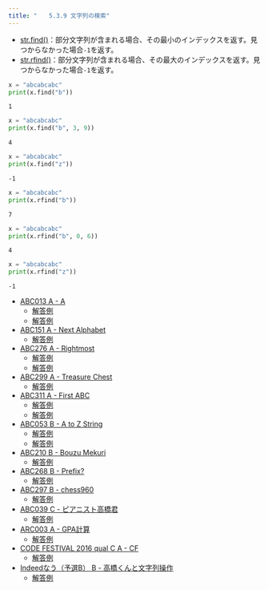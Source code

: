 ```yaml
---
title: "　　5.3.9 文字列の検索"
---
```


* [str.find()](https://docs.python.org/ja/3/library/stdtypes.html#str.find)：部分文字列が含まれる場合、その最小のインデックスを返す。見つからなかった場合`-1`を返す。
* [str.rfind()](https://docs.python.org/ja/3/library/stdtypes.html#str.rfind)：部分文字列が含まれる場合、その最大のインデックスを返す。見つからなかった場合`-1`を返す。

```python:サンプルコード：sample_274.py
x = "abcabcabc"
print(x.find("b"))
```

```text:実行結果
1
```

```python:サンプルコード：sample_275.py
x = "abcabcabc"
print(x.find("b", 3, 9))
```

```text:実行結果
4
```

```python:サンプルコード：sample_276.py
x = "abcabcabc"
print(x.find("z"))
```

```text:実行結果
-1
```

```python:サンプルコード：sample_277.py
x = "abcabcabc"
print(x.rfind("b"))
```

```text:実行結果
7
```

```python:サンプルコード：sample_278.py
x = "abcabcabc"
print(x.rfind("b", 0, 6))
```

```text:実行結果
4
```

```python:サンプルコード：sample_279.py
x = "abcabcabc"
print(x.rfind("z"))
```

```text:実行結果
-1
```

- [ABC013 A - A](https://atcoder.jp/contests/abc013/tasks/abc013_1)
    - [解答例](https://atcoder.jp/contests/abc013/submissions/33423612)
    - [解答例](https://atcoder.jp/contests/abc013/submissions/33423618)
- [ABC151 A - Next Alphabet](https://atcoder.jp/contests/abc151/tasks/abc151_a)
    - [解答例](https://atcoder.jp/contests/abc151/submissions/33423645)
- [ABC276 A - Rightmost](https://atcoder.jp/contests/abc276/tasks/abc276_a)
    - [解答例](https://atcoder.jp/contests/abc276/submissions/36265006)
    - [解答例](https://atcoder.jp/contests/abc276/submissions/36265081)
- [ABC299 A - Treasure Chest](https://atcoder.jp/contests/abc299/tasks/abc299_a)
    - [解答例](https://atcoder.jp/contests/abc299/submissions/41234620)
- [ABC311 A - First ABC](https://atcoder.jp/contests/abc311/tasks/abc311_a)
    - [解答例](https://atcoder.jp/contests/abc311/submissions/43970987)
    - [解答例](https://atcoder.jp/contests/abc311/submissions/43971043)
- [ABC053 B - A to Z String](https://atcoder.jp/contests/abc053/tasks/abc053_b)
    - [解答例](https://atcoder.jp/contests/abc053/submissions/17737271)
    - [解答例](https://atcoder.jp/contests/abc053/submissions/17737349)
- [ABC210 B - Bouzu Mekuri](https://atcoder.jp/contests/abc210/tasks/abc210_b)
    - [解答例](https://atcoder.jp/contests/abc210/submissions/24702327)
- [ABC268 B - Prefix?](https://atcoder.jp/contests/abc268/tasks/abc268_b)
    - [解答例](https://atcoder.jp/contests/abc268/submissions/34958077)
- [ABC297 B - chess960](https://atcoder.jp/contests/abc297/tasks/abc297_b)
    - [解答例](https://atcoder.jp/contests/abc297/submissions/40496397)
- [ABC039 C - ピアニスト高橋君](https://atcoder.jp/contests/abc039/tasks/abc039_c)
    - [解答例](https://atcoder.jp/contests/abc039/submissions/17737667)
- [ARC003 A - GPA計算](https://atcoder.jp/contests/arc003/tasks/arc003_1)
    - [解答例](https://atcoder.jp/contests/arc003/submissions/33423676)
- [CODE FESTIVAL 2016 qual C A - CF](https://atcoder.jp/contests/code-festival-2016-qualc/tasks/codefestival_2016_qualC_a)
    - [解答例](https://atcoder.jp/contests/code-festival-2016-qualc/submissions/15406940)
- [Indeedなう（予選B） B - 高橋くんと文字列操作](https://atcoder.jp/contests/indeednow-qualb/tasks/indeednow_2015_qualb_2)
    - [解答例](https://atcoder.jp/contests/indeednow-qualb/submissions/17737741)